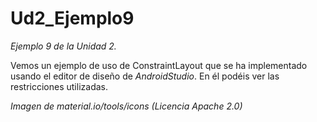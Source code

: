 # Ud2_Ejemplo9
_Ejemplo 9 de la Unidad 2._ 

Vemos un ejemplo de uso de ConstraintLayout que se ha implementado usando el editor de diseño de _AndroidStudio_. En él podéis ver las restricciones utilizadas.

_Imagen de material.io/tools/icons (Licencia Apache 2.0)_
